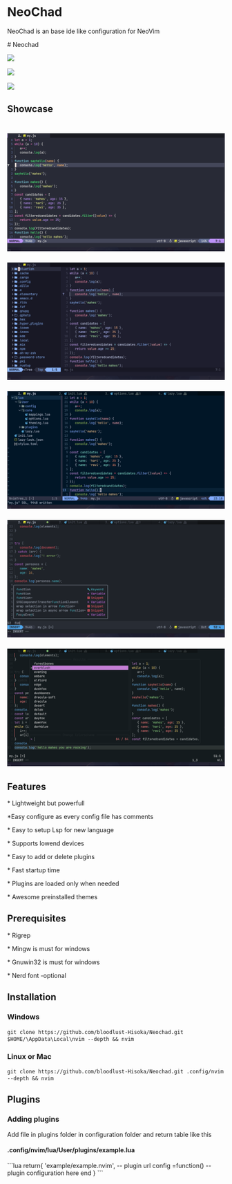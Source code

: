 <h1>NeoChad</h1>
<p>NeoChad is an base ide like configuration for NeoVim</p>
# Neochad

<a href="https://dotfyle.com/bloodlust-Hisoka/neochad"><img src="https://dotfyle.com/bloodlust-Hisoka/neochad/badges/plugins?style=flat" /></a>
<p></p>
<a href="https://dotfyle.com/bloodlust-Hisoka/neochad"><img src="https://dotfyle.com/bloodlust-Hisoka/neochad/badges/leaderkey?style=flat" /></a>
<p></p>
<a href="https://dotfyle.com/bloodlust-Hisoka/neochad"><img src="https://dotfyle.com/bloodlust-Hisoka/neochad/badges/plugin-manager?style=flat" /></a>
<h2>
   Showcase
   <h2>
      <div align="center">
         <h2></h2>
         <img src="Neovim.png" alt="" />
         <p></p>
         <img src="NeoVim2.png" alt="" />
         <p></p>
         <img src="NeoVim3.png" alt="" />
         <p></p>
         <img src="NeoVim4.png" alt="" />
         <p></p>
         <img src="NeoVim5.png" alt="" />

   </h2>
   <h2>Features</h2>
   <p>* Lightweight but powerfull</p>
   <p>*Easy configure as every config file has comments</p>
   <p>* Easy to setup Lsp for new language</p>
   <p>* Supports lowend devices</p>
   <p>* Easy to add or delete plugins</p>
   <p>* Fast startup time</p>
   <p>* Plugins are loaded only when needed</p>
   <p>* Awesome preinstalled themes</p>
   <h2>Prerequisites </h2>
   <p>* Rigrep</p>
   <p>* Mingw is must for windows</p>
   <p>* Gnuwin32 is must for windows</p>
   <p>* Nerd font -optional</p>

<h2>Installation</h2>
 <h3>Windows</h3>
    
    git clone https://github.com/bloodlust-Hisoka/Neochad.git $HOME/\AppData\Local\nvim --depth && nvim

<h3>Linux or Mac</h3>

    git clone https://github.com/bloodlust-Hisoka/Neochad.git .config/nvim --depth && nvim
    
<h2>Plugins</h2>
<h3>Adding plugins</h3>
<p>Add file in plugins folder in configuration folder and return table like this</p>
<h4>.config/nvim/lua/User/plugins/example.lua</h4>
```lua
return{
  'example/example.nvim', -- plugin url
  config =function()
  --plugin configuration here
  end
  }
  ```
